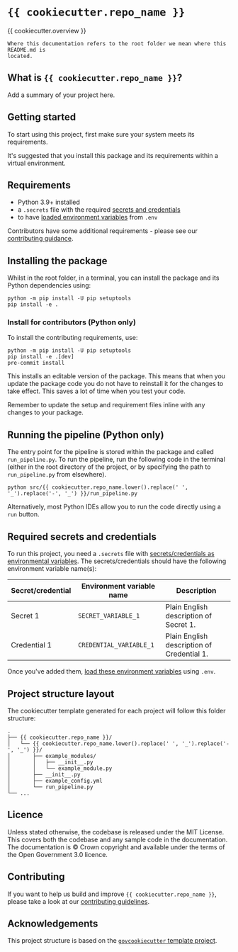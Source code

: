 # `{{ cookiecutter.repo_name }}`

{{ cookiecutter.overview }}

```{warning}
Where this documentation refers to the root folder we mean where this README.md is
located.
```
## What is `{{ cookiecutter.repo_name }}`?

Add a summary of your project here.

## Getting started

To start using this project, first make sure your system meets its
requirements.

It's suggested that you install this package and its requirements within
a virtual environment.

## Requirements

- Python 3.9+ installed
- a `.secrets` file with the required [secrets and credentials](#required-secrets-and-credentials)
- to have [loaded environment variables][docs-loading-environment-variables] from `.env`

Contributors have some additional requirements - please see our [contributing guidance][contributing].

## Installing the package

Whilst in the root folder, in a terminal, you can install the package and its
Python dependencies using:

```shell
python -m pip install -U pip setuptools
pip install -e .
```

### Install for contributors (Python only)

To install the contributing requirements, use:
```shell
python -m pip install -U pip setuptools
pip install -e .[dev]
pre-commit install
```

This installs an editable version of the package. This means that when you update the
package code you do not have to reinstall it for the changes to take effect.
This saves a lot of time when you test your code.

Remember to update the setup and requirement files inline with any changes to your
package.

## Running the pipeline (Python only)

The entry point for the pipeline is stored within the package and called `run_pipeline.py`.
To run the pipeline, run the following code in the terminal (either in the root directory of the
project, or by specifying the path to `run_pipeline.py` from elsewhere).

```shell
python src/{{ cookiecutter.repo_name.lower().replace(' ', '_').replace('-', '_') }}/run_pipeline.py
```

Alternatively, most Python IDEs allow you to run the code directly using a `run` button.

## Required secrets and credentials

To run this project, you need a `.secrets` file with [secrets/credentials as
environmental variables][docs-loading-environment-variables-secrets]. The
secrets/credentials should have the following environment variable name(s):

| Secret/credential | Environment variable name | Description                                |
|-------------------|---------------------------|--------------------------------------------|
| Secret 1          | `SECRET_VARIABLE_1`       | Plain English description of Secret 1.     |
| Credential 1      | `CREDENTIAL_VARIABLE_1`   | Plain English description of Credential 1. |

Once you've added them, [load these environment variables][docs-loading-environment-variables] using
`.env`.

## Project structure layout

The cookiecutter template generated for each project will follow this folder structure:

```shell
.
├── {{ cookiecutter.repo_name }}/
│   └── {{ cookiecutter.repo_name.lower().replace(' ', '_').replace('-', '_') }}/
│       ├── example_modules/
│       │   ├── __init__.py
│       │   └── example_module.py
│       ├── __init__.py
│       ├── example_config.yml
│       └── run_pipeline.py
└── ...
```

## Licence

Unless stated otherwise, the codebase is released under the MIT License. This covers
both the codebase and any sample code in the documentation. The documentation is ©
Crown copyright and available under the terms of the Open Government 3.0 licence.

## Contributing

If you want to help us build and improve `{{ cookiecutter.repo_name }}`, please take a look at our
[contributing guidelines][contributing].

## Acknowledgements

This project structure is based on the [`govcookiecutter` template project][govcookiecutter].

[contributing]: https://github.com/best-practice-and-impact/govcookiecutter/blob/main/%7B%7B%20cookiecutter.repo_name%20%7D%7D/docs/contributor_guide/CONTRIBUTING.md
[govcookiecutter]: https://github.com/best-practice-and-impact/govcookiecutter
[docs-loading-environment-variables]: https://github.com/best-practice-and-impact/govcookiecutter/blob/main/%7B%7B%20cookiecutter.repo_name%20%7D%7D/docs/user_guide/loading_environment_variables.md
[docs-loading-environment-variables-secrets]: https://github.com/best-practice-and-impact/govcookiecutter/blob/main/%7B%7B%20cookiecutter.repo_name%20%7D%7D/docs/user_guide/loading_environment_variables.md#storing-secrets-and-credentials
